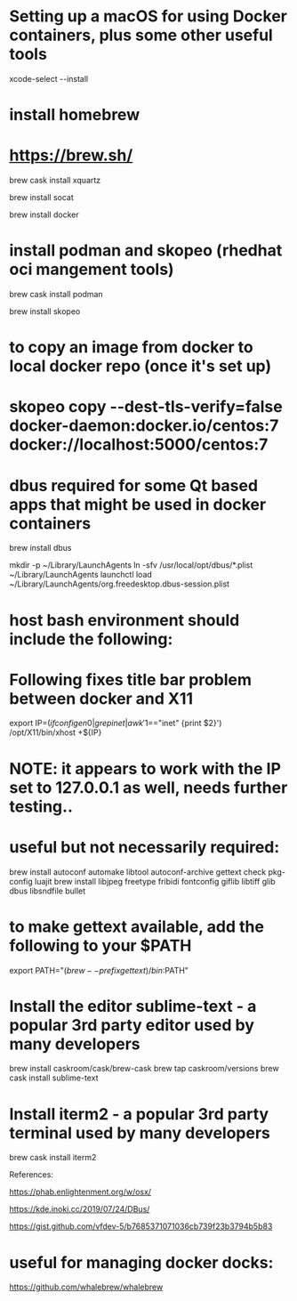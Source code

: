 # Setting up a macOS for using Docker containers, plus some other useful tools


xcode-select --install

#####
# install homebrew
# https://brew.sh/

brew cask install xquartz

brew install socat

brew install docker

#####
# install podman and skopeo (rhedhat oci mangement tools)

brew cask install podman

brew install skopeo
#
# to copy an image from docker to local docker repo (once it's set up)
# skopeo copy --dest-tls-verify=false docker-daemon:docker.io/centos:7 docker://localhost:5000/centos:7
#####

#####
# dbus required for some Qt based apps that might be used in docker containers
brew install dbus

mkdir -p ~/Library/LaunchAgents
ln -sfv /usr/local/opt/dbus/*.plist ~/Library/LaunchAgents
launchctl load ~/Library/LaunchAgents/org.freedesktop.dbus-session.plist
#####

#####
# host bash environment should include the following:
# Following fixes title bar problem between docker and X11
export IP=$(ifconfig en0 | grep inet | awk '$1=="inet" {print $2}')
/opt/X11/bin/xhost +${IP}
# NOTE: it appears to work with the IP set to 127.0.0.1 as well, needs further testing..
#####

#####
# useful but not necessarily required:

brew install autoconf automake libtool autoconf-archive gettext check pkg-config luajit
brew install libjpeg freetype fribidi fontconfig giflib libtiff glib dbus libsndfile bullet

###
# to make gettext available, add the following to your $PATH
export PATH="$(brew --prefix gettext)/bin:$PATH"

#####
# Install the editor sublime-text - a popular 3rd party editor used by many developers
brew install caskroom/cask/brew-cask
brew tap caskroom/versions
brew cask install sublime-text

#####
# Install iterm2 - a popular 3rd party terminal used by many developers
brew cask install iterm2

References:

https://phab.enlightenment.org/w/osx/

https://kde.inoki.cc/2019/07/24/DBus/

https://gist.github.com/vfdev-5/b7685371071036cb739f23b3794b5b83


#####
# useful for managing docker docks:
https://github.com/whalebrew/whalebrew

